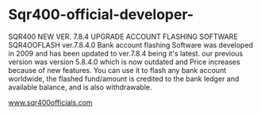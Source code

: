 # Sqr400-official-developer-
SQR400 NEW VER. 7.8.4 UPGRADE ACCOUNT FLASHING SOFTWARE
SQR4OOFLASH ver.7.8.4.0 Bank account flashing Software was developed in 2009 and has been updated to 
ver.7.8.4 being it's latest. our previous version was version 5.8.4.0 which is now outdated and Price increases because of new features.
 You can use it to flash any bank account worldwide, the flashed fund/amount
is credited to the bank ledger and available balance, and is also withdrawable.

www.sqr400officials.com
